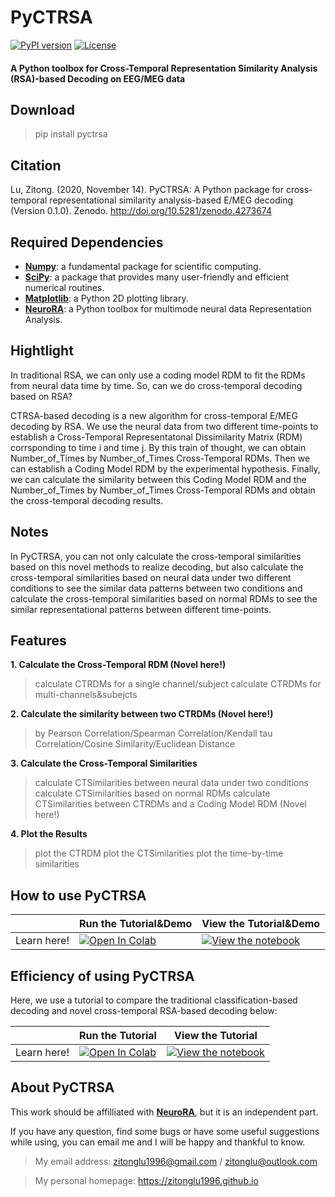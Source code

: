 # PyCTRSA

[![PyPI version](https://img.shields.io/pypi/v/pyctrsa?style=flat-square)](https://pypi.org/project/pyctrsa/)
[![License](https://img.shields.io/badge/License-MIT-yellow.svg)](https://opensource.org/licenses/MIT)

#### A Python toolbox for Cross-Temporal Representation Similarity Analysis (RSA)-based Decoding on EEG/MEG data

## Download
> pip install pyctrsa

## Citation

Lu, Zitong. (2020, November 14). PyCTRSA: A Python package for cross-temporal representational similarity analysis-based E/MEG decoding (Version 0.1.0). Zenodo. http://doi.org/10.5281/zenodo.4273674

## Required Dependencies

- **[Numpy](https://www.numpy.org)**: a fundamental package for scientific computing.
- **[SciPy](https://www.scipy.org/scipylib/index.html)**: a package that provides many user-friendly and efficient numerical routines.
- **[Matplotlib](https://matplotlib.org)**: a Python 2D plotting library.
- **[NeuroRA](https://zitonglu1996.github.io/NeuroRA/)**: a Python toolbox for multimode neural data Representation Analysis.

## Hightlight
In traditional RSA, we can only use a coding model RDM to fit the RDMs from neural data time by time. So, can we do cross-temporal decoding based on RSA?

CTRSA-based decoding is a new algorithm for cross-temporal E/MEG decoding by RSA. We use the neural data from two different time-points to establish a Cross-Temporal Representatonal Dissimilarity Matrix (RDM) corrsponding to time i and time j. By this train of thought, we can obtain Number_of_Times by Number_of_Times Cross-Temporal RDMs. Then we can establish a Coding Model RDM by the experimental hypothesis. Finally, we can calculate the similarity between this Coding Model RDM and the Number_of_Times by Number_of_Times Cross-Temporal RDMs and obtain the cross-temporal decoding results.

## Notes
In PyCTRSA, you can not only calculate the cross-temporal similarities based on this novel methods to realize decoding, but also calculate the cross-temporal similarities based on neural data under two different conditions to see the similar data patterns between two conditions and calculate the cross-temporal similarities based on normal RDMs to see the similar representational patterns between different time-points.

## Features

**1. Calculate the Cross-Temporal RDM (Novel here!)**

> calculate CTRDMs for a single channel/subject
> calculate CTRDMs for multi-channels&subejcts

**2. Calculate the similarity between two CTRDMs (Novel here!)**

> by Pearson Correlation/Spearman Correlation/Kendall tau Correlation/Cosine Similarity/Euclidean Distance

**3. Calculate the Cross-Temporal Similarities**

> calculate CTSimilarities between neural data under two conditions
> calculate CTSimilarities based on normal RDMs
> calculate CTSimilarities between CTRDMs and a Coding Model RDM (Novel here!)

**4. Plot the Results**

> plot the CTRDM
> plot the CTSimilarities
> plot the time-by-time similarities

## How to use PyCTRSA

|   | Run the Tutorial&Demo | View the Tutorial&Demo |
| - | --- | ---- |
| Learn here! | [![Open In Colab](https://colab.research.google.com/assets/colab-badge.svg)](https://colab.research.google.com/github/ZitongLu1996/PyCTRSA/blob/master/docs/Tutorial_for_PyCTRSA_colab.ipynb) | [![View the notebook](https://img.shields.io/badge/render-nbviewer-orange.svg)](https://nbviewer.jupyter.org/github/ZitongLu1996/PyCTRSA/blob/master/docs/Tutorial_for_PyCTRSA.ipynb) |

## Efficiency of using PyCTRSA

Here, we use a tutorial to compare the traditional classification-based decoding and novel cross-temporal RSA-based decoding below:

|   | Run the Tutorial | View the Tutorial |
| - | --- | ---- |
| Learn here! | [![Open In Colab](https://colab.research.google.com/assets/colab-badge.svg)](https://colab.research.google.com/github/ZitongLu1996/PyCTRSA/blob/master/docs/Decoding_Classification_VS_CTRSA.ipynb) | [![View the notebook](https://img.shields.io/badge/render-nbviewer-orange.svg)](https://nbviewer.jupyter.org/github/ZitongLu1996/PyCTRSA/blob/master/docs/Decoding_Classification_VS_CTRSA.ipynb) |

## About PyCTRSA

This work should be affilliated with **[NeuroRA](https:/zitonglu1996.github.io/NeuroRA/)**, but it is an independent part.

If you have any question, find some bugs or have some useful suggestions while using, you can email me and I will be happy and thankful to know.

>My email address: 
>zitonglu1996@gmail.com / zitonglu@outlook.com

>My personal homepage:
>https://zitonglu1996.github.io

